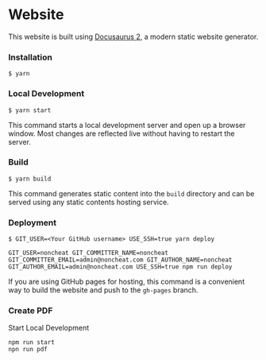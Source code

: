 # Website

This website is built using [Docusaurus 2](https://v2.docusaurus.io/), a modern static website generator.

### Installation

```
$ yarn
```

### Local Development

```
$ yarn start
```

This command starts a local development server and open up a browser window. Most changes are reflected live without having to restart the server.

### Build

```
$ yarn build
```

This command generates static content into the `build` directory and can be served using any static contents hosting service.

### Deployment

```
$ GIT_USER=<Your GitHub username> USE_SSH=true yarn deploy
```

```
GIT_USER=noncheat GIT_COMMITTER_NAME=noncheat GIT_COMMITTER_EMAIL=admin@noncheat.com GIT_AUTHOR_NAME=noncheat GIT_AUTHOR_EMAIL=admin@noncheat.com USE_SSH=true npm run deploy
```

If you are using GitHub pages for hosting, this command is a convenient way to build the website and push to the `gh-pages` branch.


### Create PDF

Start Local Development

```
npm run start
npn run pdf
```